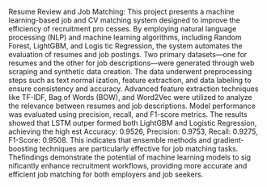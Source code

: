 Resume Review and Job Matching:
This project presents a machine learning-based job and CV
 matching system designed to improve the efficiency of recruitment pro
cesses. By employing natural language processing (NLP) and machine
 learning algorithms, including Random Forest, LightGBM, and Logis
tic Regression, the system automates the evaluation of resumes and job
 postings. Two primary datasets—one for resumes and the other for job
 descriptions—were generated through web scraping and synthetic data
 creation. The data underwent preprocessing steps such as text normal
ization, feature extraction, and data labeling to ensure consistency and
 accuracy.
 Advanced feature extraction techniques like TF-IDF, Bag of Words (BOW),
 and Word2Vec were utilized to analyze the relevance between resumes
 and job descriptions. Model performance was evaluated using precision,
 recall, and F1-score metrics. The results showed that LSTM outper
formed both LightGBM and Logistic Regression, achieving the high
est Accuracy: 0.9526, Precision: 0.9753, Recall: 0.9275, F1-Score: 0.9508.
 This indicates that ensemble methods and gradient-boosting techniques
 are particularly effective for job matching tasks.
 Thefindings demonstrate the potential of machine learning models to sig
nificantly enhance recruitment workflows, providing more accurate and
 efficient job matching for both employers and job seekers.
